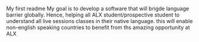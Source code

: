 My first readme
My goal is to develop a software that will brigde language barrier globally. Hence, helping all ALX student/prospective student to understand all live sessions classes in their native language. this will enable non-english speaking countries to benefit from ths amazing opportunity at ALX
